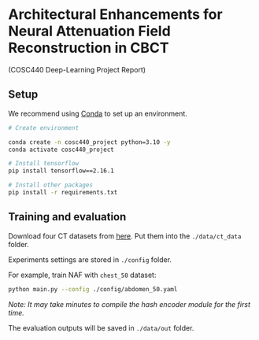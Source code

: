 # Architectural Enhancements for Neural Attenuation Field Reconstruction in CBCT
(COSC440 Deep-Learning Project Report)

## Setup

We recommend using [Conda](https://docs.conda.io/en/latest/miniconda.html) to set up an environment.

``` sh
# Create environment

conda create -n cosc440_project python=3.10 -y
conda activate cosc440_project

# Install tensorflow
pip install tensorflow==2.16.1

# Install other packages
pip install -r requirements.txt

```


## Training and evaluation

Download four CT datasets from [here](https://drive.google.com/drive/folders/1BJYR4a4iHpfFFOAdbEe5O_7Itt1nukJd?usp=sharing). Put them into the `./data/ct_data` folder.

Experiments settings are stored in `./config` folder.

For example, train NAF with `chest_50` dataset:

``` sh
python main.py --config ./config/abdomen_50.yaml
```
*Note: It may take minutes to compile the hash encoder module for the first time.*

The evaluation outputs will be saved in `./data/out` folder.
